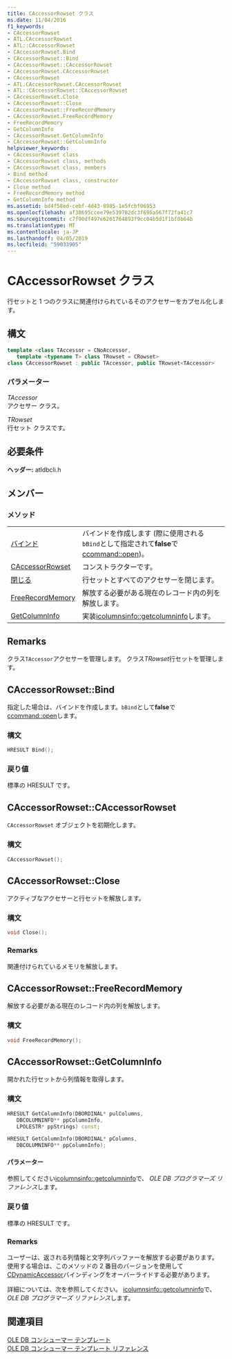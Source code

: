 ```yaml
---
title: CAccessorRowset クラス
ms.date: 11/04/2016
f1_keywords:
- CAccessorRowset
- ATL.CAccessorRowset
- ATL::CAccessorRowset
- CAccessorRowset.Bind
- CAccessorRowset::Bind
- CAccessorRowset::CAccessorRowset
- CAccessorRowset.CAccessorRowset
- CAccessorRowset
- ATL.CAccessorRowset.CAccessorRowset
- ATL::CAccessorRowset::CAccessorRowset
- CAccessorRowset.Close
- CAccessorRowset::Close
- CAccessorRowset::FreeRecordMemory
- CAccessorRowset.FreeRecordMemory
- FreeRecordMemory
- GetColumnInfo
- CAccessorRowset.GetColumnInfo
- CAccessorRowset::GetColumnInfo
helpviewer_keywords:
- CAccessorRowset class
- CAccessorRowset class, methods
- CAccessorRowset class, members
- Bind method
- CAccessorRowset class, constructor
- Close method
- FreeRecordMemory method
- GetColumnInfo method
ms.assetid: bd4f58ed-cebf-4d43-8985-1e5fcbf06953
ms.openlocfilehash: af38695ccee79e539782dc3f695a567f72fa41c7
ms.sourcegitcommit: c7f90df497e6261764893f9cc04b5d1f1bf0b64b
ms.translationtype: MT
ms.contentlocale: ja-JP
ms.lasthandoff: 04/05/2019
ms.locfileid: "59033905"
---
```

# <a name="caccessorrowset-class"></a>CAccessorRowset クラス

行セットと 1 つのクラスに関連付けられているそのアクセサーをカプセル化します。

## <a name="syntax"></a>構文

```cpp
template <class TAccessor = CNoAccessor,
   template <typename T> class TRowset = CRowset>
class CAccessorRowset : public TAccessor, public TRowset<TAccessor>
```

### <a name="parameters"></a>パラメーター

*TAccessor*<br/>
アクセサー クラス。

*TRowset*<br/>
行セット クラスです。

## <a name="requirements"></a>必要条件

**ヘッダー:** atldbcli.h

## <a name="members"></a>メンバー

### <a name="methods"></a>メソッド

|||
|-|-|
|[バインド](#bind)|バインドを作成します (際に使用される`bBind`として指定されて**false**で[ccommand::open](../../data/oledb/ccommand-open.md))。|
|[CAccessorRowset](#caccessorrowset)|コンストラクターです。|
|[閉じる](#close)|行セットとすべてのアクセサーを閉じます。|
|[FreeRecordMemory](#freerecordmemory)|解放する必要がある現在のレコード内の列を解放します。|
|[GetColumnInfo](#getcolumninfo)|実装[icolumnsinfo::getcolumninfo](/previous-versions/windows/desktop/ms722704\(v=vs.85\))します。|

## <a name="remarks"></a>Remarks

クラス`TAccessor`アクセサーを管理します。 クラス*TRowset*行セットを管理します。

## <a name="bind"></a> CAccessorRowset::Bind

指定した場合は、バインドを作成します。`bBind`として**false**で[ccommand::open](../../data/oledb/ccommand-open.md)します。

### <a name="syntax"></a>構文

```cpp
HRESULT Bind();
```

### <a name="return-value"></a>戻り値

標準の HRESULT です。

## <a name="caccessorrowset"></a> CAccessorRowset::CAccessorRowset

`CAccessorRowset` オブジェクトを初期化します。

### <a name="syntax"></a>構文

```cpp
CAccessorRowset();
```

## <a name="close"></a> CAccessorRowset::Close

アクティブなアクセサーと行セットを解放します。

### <a name="syntax"></a>構文

```cpp
void Close();
```

### <a name="remarks"></a>Remarks

関連付けられているメモリを解放します。

## <a name="freerecordmemory"></a> CAccessorRowset::FreeRecordMemory

解放する必要がある現在のレコード内の列を解放します。

### <a name="syntax"></a>構文

```cpp
void FreeRecordMemory();
```

## <a name="getcolumninfo"></a> CAccessorRowset::GetColumnInfo

開かれた行セットから列情報を取得します。

### <a name="syntax"></a>構文

```cpp
HRESULT GetColumnInfo(DBORDINAL* pulColumns,
   DBCOLUMNINFO** ppColumnInfo,
   LPOLESTR* ppStrings) const;

HRESULT GetColumnInfo(DBORDINAL* pColumns,
   DBCOLUMNINFO** ppColumnInfo);
```

#### <a name="parameters"></a>パラメーター

参照してください[icolumnsinfo::getcolumninfo](/previous-versions/windows/desktop/ms722704\(v=vs.85\))で、 *OLE DB プログラマーズ リファレンス*します。

### <a name="return-value"></a>戻り値

標準の HRESULT です。

### <a name="remarks"></a>Remarks

ユーザーは、返される列情報と文字列バッファーを解放する必要があります。 使用する場合は、このメソッドの 2 番目のバージョンを使用して[CDynamicAccessor](../../data/oledb/cdynamicaccessor-class.md)バインディングをオーバーライドする必要があります。

詳細については、次を参照してください。 [icolumnsinfo::getcolumninfo](/previous-versions/windows/desktop/ms722704\(v=vs.85\))で、 *OLE DB プログラマーズ リファレンス*します。

## <a name="see-also"></a>関連項目

[OLE DB コンシューマー テンプレート](../../data/oledb/ole-db-consumer-templates-cpp.md)<br/>
[OLE DB コンシューマー テンプレート リファレンス](../../data/oledb/ole-db-consumer-templates-reference.md)
